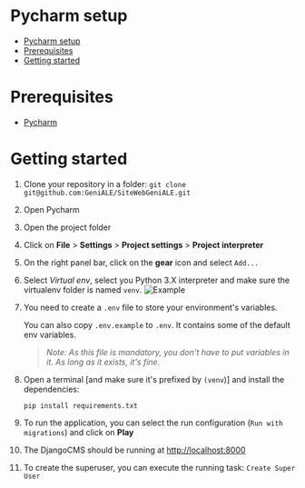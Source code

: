 # Pycharm setup

- [Pycharm setup](#pycharm-setup)
- [Prerequisites](#prerequisites)
- [Getting started](#getting-started)

# Prerequisites

- [Pycharm](https://www.jetbrains.com/pycharm/)

# Getting started

1. Clone your repository in a folder: `git clone git@github.com:GeniALE/SiteWebGeniALE.git`
2. Open Pycharm
3. Open the project folder
4. Click on **File** > **Settings** > **Project settings** > **Project interpreter**
5. On the right panel bar, click on the **gear** icon and select `Add...`
6. Select *Virtual env*, select you Python 3.X interpreter and make sure the virtualenv folder is named `venv`. 
    ![Example](https://i.imgur.com/luyIarS.png)
    
7. You need to create a `.env` file to store your environment's variables.
    
    You can also copy `.env.example` to `.env`. It contains some of the default env variables.
    
    > *Note: As this file is mandatory, you don't have to put variables in it. As long as it exists, it's fine.*
8. Open a terminal [and make sure it's prefixed by `(venv`)] and install the dependencies:

    ```shell
    pip install requirements.txt
    ```
9. To run the application, you can select the run configuration (`Run with migrations`) and click on **Play**
10. The DjangoCMS should be running at [http://localhost:8000](localhost:8000)
11. To create the superuser, you can execute the running task: `Create Super User`
